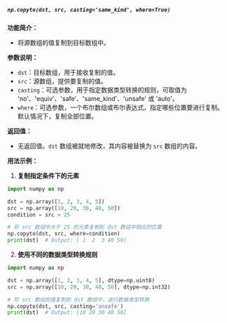 ##### `np.copyto(dst, src, casting='same_kind', where=True)`
**功能简介：**
- 将源数组的值复制到目标数组中。

**参数说明：**
- `dst`：目标数组，用于接收复制的值。
- `src`：源数组，提供要复制的值。
- `casting`：可选参数，用于指定数据类型转换的规则，可取值为 'no'、'equiv'、'safe'、'same_kind'、'unsafe' 或 'auto'。
- `where`：可选参数，一个布尔数组或布尔表达式，指定哪些位置要进行复制。默认情况下，复制全部位置。

**返回值：**
- 无返回值。`dst` 数组被就地修改，其内容被替换为 `src` 数组的内容。

**用法示例：**
1. **复制指定条件下的元素**
```python
import numpy as np

dst = np.array([1, 2, 3, 4, 5])
src = np.array([10, 20, 30, 40, 50])
condition = src > 25

# 将 src 数组中大于 25 的元素复制到 dst 数组中相应的位置
np.copyto(dst, src, where=condition)
print(dst)  # Output: [ 1  2  3 40 50]
```
2. **使用不同的数据类型转换规则**
```python
import numpy as np

dst = np.array([1, 2, 3, 4, 5], dtype=np.uint8)
src = np.array([10, 20, 30, 40, 50], dtype=np.int32)

# 将 src 数组的值复制到 dst 数组中，进行数据类型转换
np.copyto(dst, src, casting='unsafe')
print(dst)  # Output: [10 20 30 40 50]
```